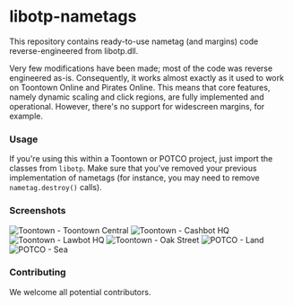 libotp-nametags
===========
This repository contains ready-to-use nametag (and margins) code reverse-engineered from libotp.dll.

Very few modifications have been made; most of the code was reverse engineered as-is. Consequently, it works almost exactly as it used to work on Toontown Online and Pirates Online. This means that core features, namely dynamic scaling and click regions, are fully implemented and operational. However, there's no support for widescreen margins, for example.

### Usage ###
If you're using this within a Toontown or POTCO project, just import the classes from `libotp`. Make sure that you've removed your previous implementation of nametags (for instance, you may need to remove `nametag.destroy()` calls).

### Screenshots ###
![Toontown - Toontown Central](https://cdn.discordapp.com/attachments/458393869659275264/486282006221553665/ttoff-screenshot-Mon-Sep-03-17-10-51-2018-29245.jpg)
![Toontown - Cashbot HQ](https://user-images.githubusercontent.com/6625888/45002043-174c2480-afa9-11e8-8b37-9ec367c122e5.jpg)
![Toontown - Lawbot HQ](https://user-images.githubusercontent.com/6625888/45002029-faafec80-afa8-11e8-9467-7478c583428a.jpg)
![Toontown - Oak Street](https://user-images.githubusercontent.com/6625888/45002034-fdaadd00-afa8-11e8-9d5e-90439d83b014.jpg)
![POTCO - Land](https://user-images.githubusercontent.com/6625888/45002016-e966e000-afa8-11e8-9461-7c71c003af06.jpg)
![POTCO - Sea](https://user-images.githubusercontent.com/6625888/45002021-ecfa6700-afa8-11e8-8ad8-357122b9113f.jpg)


### Contributing ###
We welcome all potential contributors.
